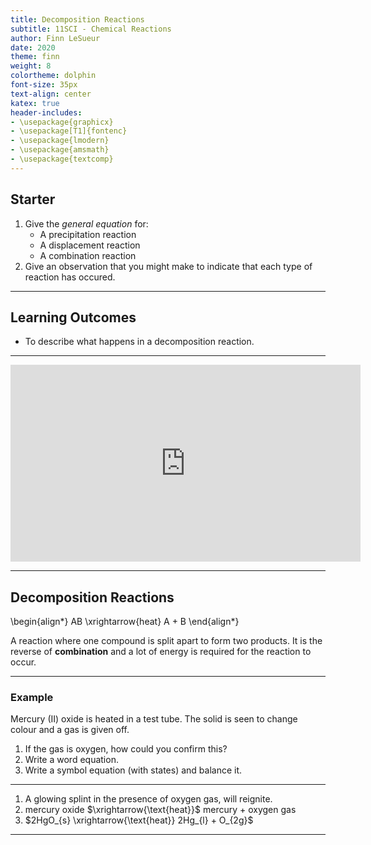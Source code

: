 ```yaml
---
title: Decomposition Reactions
subtitle: 11SCI - Chemical Reactions
author: Finn LeSueur
date: 2020
theme: finn
weight: 8
colortheme: dolphin
font-size: 35px
text-align: center
katex: true
header-includes:
- \usepackage{graphicx}
- \usepackage[T1]{fontenc}
- \usepackage{lmodern}
- \usepackage{amsmath}
- \usepackage{textcomp}
---
```


## Starter

1. Give the _general equation_ for:
    - A precipitation reaction
    - A displacement reaction
    - A combination reaction
2. Give an observation that you might make to indicate that each type of reaction has occured.

---

## Learning Outcomes

- To describe what happens in a decomposition reaction.

---

<iframe width="560" height="315" src="https://www.youtube.com/embed/_Y1alDuXm6A" frameborder="0" allow="accelerometer; autoplay; encrypted-media; gyroscope; picture-in-picture" allowfullscreen></iframe>

---

## Decomposition Reactions

\begin{align*}
    AB \xrightarrow{heat} A + B
\end{align*}


A reaction where one compound is split apart to form two products. It is the reverse of __combination__ and a lot of energy is required for the reaction to occur.

---

### Example

Mercury (II) oxide is heated in a test tube. The solid is seen to change colour and a gas is given off.

1. If the gas is oxygen, how could you confirm this?
2. Write a word equation.
3. Write a symbol equation (with states) and balance it.

---

1. A glowing splint in the presence of oxygen gas, will reignite.
2. mercury oxide $\xrightarrow{\text{heat}}$ mercury + oxygen gas
2. $2HgO_{s} \xrightarrow{\text{heat}} 2Hg_{l} + O_{2g}$

---

